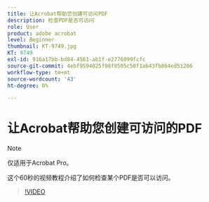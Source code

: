 ```yaml
---
title: 让Acrobat帮助您创建可访问PDF
description: 检查PDF是否可访问
role: User
product: adobe acrobat
level: Beginner
thumbnail: KT-9749.jpg
KT: 9749
exl-id: 916a17bb-bd84-4561-ab1f-e2776099fcfc
source-git-commit: 4ebf9594025f98f0505c58f1ab43fb864ed51206
workflow-type: tm+mt
source-wordcount: '43'
ht-degree: 0%

---
```


# 让Acrobat帮助您创建可访问的PDF

>[!NOTE]
>
>仅适用于Acrobat Pro。

这个60秒的视频教程介绍了如何检查某个PDF是否可以访问。

>[!VIDEO](https://video.tv.adobe.com/v/340076?quality=12&learn=on&hidetitle=true)
